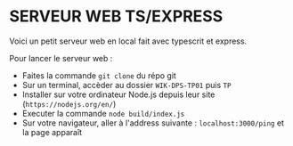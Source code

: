 # SERVEUR WEB TS/EXPRESS

Voici un petit serveur web en local fait avec typescrit et express.

Pour lancer le serveur web :

- Faites la commande `git clone` du répo git
- Sur un terminal, accèder au dossier `WIK-DPS-TP01` puis `TP`
- Installer sur votre ordinateur Node.js depuis leur site (`https://nodejs.org/en/`)
- Executer la commande `node build/index.js`
- Sur votre navigateur, aller à l'address suivante : `localhost:3000/ping` et la page apparaît
